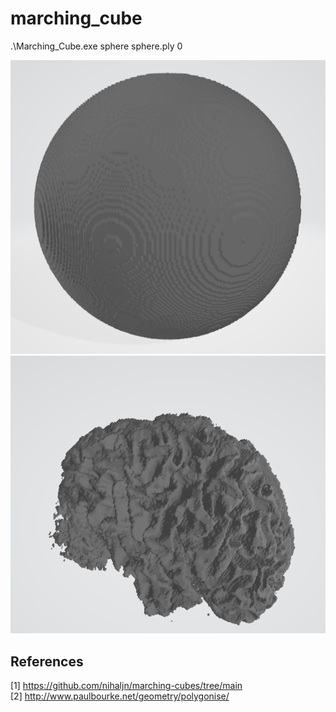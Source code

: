# marching_cube

.\Marching_Cube.exe sphere sphere.ply 0

![alt text](image_sphere.png)
![alt text](image_brain.png)

## References  
[1] https://github.com/nihaljn/marching-cubes/tree/main
<br>
[2] http://www.paulbourke.net/geometry/polygonise/
